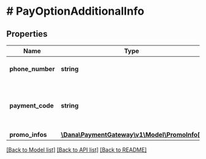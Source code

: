 # # PayOptionAdditionalInfo

## Properties

Name | Type | Description | Notes
------------ | ------------- | ------------- | -------------
**phone_number** | **string** | User&#39;s phone number | [optional]
**payment_code** | **string** | Payment code that used for payment with virtual account | [optional]
**promo_infos** | [**\Dana\PaymentGateway\v1\Model\PromoInfo[]**](PromoInfo.md) |  | [optional]

[[Back to Model list]](../../README.md#models) [[Back to API list]](../../README.md#endpoints) [[Back to README]](../../README.md)
